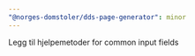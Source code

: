 ```yaml
---
"@norges-domstoler/dds-page-generator": minor
---
```


Legg til hjelpemetoder for common input fields
